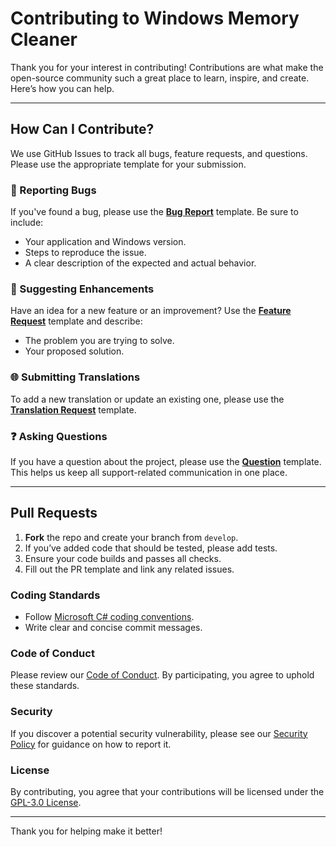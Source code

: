 # Contributing to Windows Memory Cleaner

Thank you for your interest in contributing! Contributions are what make the open-source community such a great place to learn, inspire, and create. Here’s how you can help.

---

## How Can I Contribute?

We use GitHub Issues to track all bugs, feature requests, and questions. Please use the appropriate template for your submission.

### 🐞 Reporting Bugs

If you've found a bug, please use the **[Bug Report](../../issues/new?template=bug_report.yml)** template. Be sure to include:
-   Your application and Windows version.
-   Steps to reproduce the issue.
-   A clear description of the expected and actual behavior.

### 🚀 Suggesting Enhancements

Have an idea for a new feature or an improvement? Use the **[Feature Request](../../issues/new?template=feature_request.yml)** template and describe:
-   The problem you are trying to solve.
-   Your proposed solution.

### 🌐 Submitting Translations

To add a new translation or update an existing one, please use the **[Translation Request](../../issues/new?template=translation_request.yml)** template.

### ❓ Asking Questions

If you have a question about the project, please use the **[Question](../../issues/new?template=question.yml)** template. This helps us keep all support-related communication in one place.

---

## Pull Requests

1.  **Fork** the repo and create your branch from `develop`.
2.  If you’ve added code that should be tested, please add tests.
3.  Ensure your code builds and passes all checks.
4.  Fill out the PR template and link any related issues.

### Coding Standards

-   Follow [Microsoft C# coding conventions](https://learn.microsoft.com/en-us/dotnet/csharp/fundamentals/coding-style/coding-conventions).
-   Write clear and concise commit messages.

### Code of Conduct

Please review our [Code of Conduct](CODE_OF_CONDUCT.md). By participating, you agree to uphold these standards.

### Security

If you discover a potential security vulnerability, please see our [Security Policy](SECURITY.md) for guidance on how to report it.

### License

By contributing, you agree that your contributions will be licensed under the [GPL-3.0 License](LICENSE).

---

Thank you for helping make it better!

